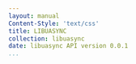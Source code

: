 ```yaml
---
layout: manual
Content-Style: 'text/css'
title: LIBUASYNC
collection: libuasync
date: libuasync API version 0.0.1
...
```


[comment]: <> (SPDX-License-Identifier: BSD-3-Clause)
[comment]: <> (Copyright 2021, Intel Corporation)
